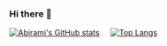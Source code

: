 ### Hi there 👋

<!--
**abby711/abby711** is a ✨ _special_ ✨ repository because its `README.md` (this file) appears on your GitHub profile.
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
Here are some ideas to get you started:

- 🔭 I’m currently working on ...
- 🌱 I’m currently learning ...
- 👯 I’m looking to collaborate on ...
- 🤔 I’m looking for help with ...
- 💬 Ask me about ...
- 📫 How to reach me: ...
- 😄 Pronouns: ...
- ⚡ Fun fact: ...
-->


<!--
**abby711/abby711** is a ✨ _special_ ✨ repository because its `README.md` (this file) appears on your GitHub profile.

-->

[![Abirami's GitHub stats](https://github-readme-stats.vercel.app/api?username=abby711&show_icons=true&theme=vision-friendly-dark)](https://github.com/abby711) &nbsp; &nbsp;
[![Top Langs](https://github-readme-stats.vercel.app/api/top-langs/?username=abby711&show_icons=true&theme=vision-friendly-dark)](https://github.com/abby711)
<!--
### Hi there 👋

